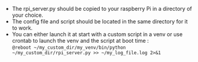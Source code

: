 - The rpi_server.py should be copied to your raspberry Pi in a directory of your choice. 
- The config file and script should be located in the same directory for it to work.
- You can either launch it at start with a custom script in a venv or use crontab to launch the venv and the script at boot time :<br>
  `@reboot ~/my_custom_dir/my_venv/bin/python ~/my_custom_dir/rpi_server.py >> ~/my_log_file.log 2>&1`
